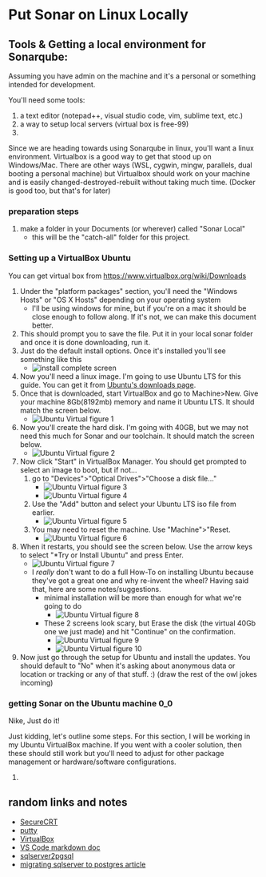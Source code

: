 # Put Sonar on Linux Locally

## Tools & Getting a local environment for Sonarqube:

Assuming you have admin on the machine and it's a personal or something intended for development.

You'll need some tools:
 1. a text editor (notepad++, visual studio code, vim, sublime text, etc.)
 2. a way to setup local servers (virtual box is free-99)
 3. 

Since we are heading towards using Sonarqube in linux, you'll want a linux environment. Virtualbox is a good way to get that stood up on Windows/Mac. There are other ways (WSL, cygwin, mingw, parallels, dual booting a personal machine) but Virtualbox should work on your machine and is easily changed-destroyed-rebuilt without taking much time. (Docker is good too, but that's for later)

### preparation steps
1. make a folder in your Documents (or wherever) called "Sonar Local"
    * this will be the "catch-all" folder for this project.


### Setting up a VirtualBox Ubuntu

You can get virtual box from https://www.virtualbox.org/wiki/Downloads
1. Under the "platform packages" section, you'll need the "Windows Hosts" or "OS X Hosts" depending on your operating system
    * I'll be using windows for mine, but if you're on a mac it should be close enough to follow along. If it's not, we can make this document better.
1. This should prompt you to save the file. Put it in your local sonar folder and once it is done downloading, run it.
1. Just do the default install options. Once it's installed you'll see something like this
    * ![install complete screen](Screenshots/VirtualBoxInstallComplete.png)
1. Now you'll need a linux image. I'm going to use Ubuntu LTS for this guide. You can get it from [Ubuntu's downloads page](https://ubuntu.com/download/desktop).
1. Once that is downloaded, start VirtualBox and go to Machine>New. Give your machine 8Gb(8192mb) memory and name it Ubuntu LTS. It should match the screen below.
    * ![Ubuntu Virtual figure 1](Screenshots/VirtualBoxUbuntuLTS1.png)
1. Now you'll create the hard disk. I'm going with 40GB, but we may not need this much for Sonar and our toolchain. It should match the screen below.
    * ![Ubuntu Virtual figure 2](Screenshots/VirtualBoxUbuntuLTS2.png)
1. Now click "Start" in VirtualBox Manager. You should get prompted to select an image to boot, but if not...
    1. go to "Devices">"Optical Drives">"Choose a disk file..."
        * ![Ubuntu Virtual figure 3](Screenshots/VirtualBoxUbuntuLTS3.png)
        * ![Ubuntu Virtual figure 4](Screenshots/VirtualBoxUbuntuLTS4.png)
    1. Use the "Add" button and select your Ubuntu LTS iso file from earlier.
        * ![Ubuntu Virtual figure 5](Screenshots/VirtualBoxUbuntuLTS5.png)
    1. You may need to reset the machine. Use "Machine">"Reset.
        * ![Ubuntu Virtual figure 6](Screenshots/VirtualBoxUbuntuLTS6.png)
1. When it restarts, you should see the screen below. Use the arrow keys to select "*Try or Install Ubuntu" and press Enter.
    * ![Ubuntu Virtual figure 7](Screenshots/VirtualBoxUbuntuLTS7.png)
    * I *really* don't want to do a full How-To on installing Ubuntu because they've got a great one and why re-invent the wheel? Having said that, here are some notes/suggestions.
        * minimal installation will be more than enough for what we're going to do
            * ![Ubuntu Virtual figure 8](Screenshots/VirtualBoxUbuntuLTS8.png)
        * These 2 screens look scary, but Erase the disk (the virtual 40Gb one we just made) and hit "Continue" on the confirmation.
            * ![Ubuntu Virtual figure 9](Screenshots/VirtualBoxUbuntuLTS9.png)
            * ![Ubuntu Virtual figure 10](Screenshots/VirtualBoxUbuntuLTS10.png)
1. Now just go through the setup for Ubuntu and install the updates. You should default to "No" when it's asking about anonymous data or location or tracking or any of that stuff. :) (draw the rest of the owl jokes incoming)

### getting Sonar on the Ubuntu machine 0_0

Nike, Just do it! 

Just kidding, let's outline some steps. For this section, I will be working in my Ubuntu VirtualBox machine. If you went with a cooler solution, then these should still work but you'll need to adjust for other package management or hardware/software configurations.

1. 

## random links and notes
* [SecureCRT](https://www.vandyke.com/products/securecrt/index.html)
* [putty](https://www.chiark.greenend.org.uk/~sgtatham/putty/latest.html)
* [VirtualBox](https://www.virtualbox.org/wiki/Downloads)
* [VS Code markdown doc](https://code.visualstudio.com/Docs/languages/markdown)
* [sqlserver2pgsql](https://github.com/dalibo/sqlserver2pgsql)
* [migrating sqlserver to postgres article](https://www.endpointdev.com/blog/2019/01/migrate-from-sql-server-to-postgresql/)

